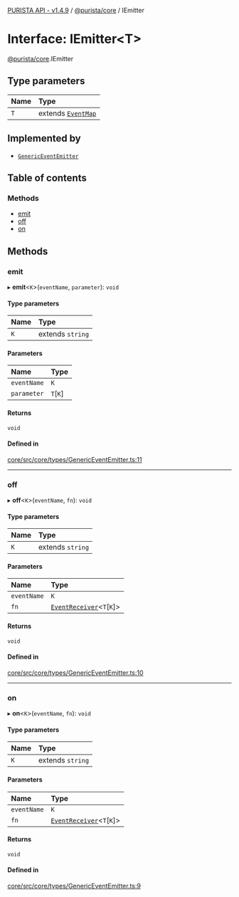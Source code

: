 [PURISTA API - v1.4.9](../README.md) / [@purista/core](../modules/purista_core.md) / IEmitter

# Interface: IEmitter<T\>

[@purista/core](../modules/purista_core.md).IEmitter

## Type parameters

| Name | Type |
| :------ | :------ |
| `T` | extends [`EventMap`](../modules/purista_core.md#eventmap) |

## Implemented by

- [`GenericEventEmitter`](../classes/purista_core.GenericEventEmitter.md)

## Table of contents

### Methods

- [emit](purista_core.IEmitter.md#emit)
- [off](purista_core.IEmitter.md#off)
- [on](purista_core.IEmitter.md#on)

## Methods

### emit

▸ **emit**<`K`\>(`eventName`, `parameter`): `void`

#### Type parameters

| Name | Type |
| :------ | :------ |
| `K` | extends `string` |

#### Parameters

| Name | Type |
| :------ | :------ |
| `eventName` | `K` |
| `parameter` | `T`[`K`] |

#### Returns

`void`

#### Defined in

[core/src/core/types/GenericEventEmitter.ts:11](https://github.com/sebastianwessel/purista/blob/e4f9042/packages/core/src/core/types/GenericEventEmitter.ts#L11)

___

### off

▸ **off**<`K`\>(`eventName`, `fn`): `void`

#### Type parameters

| Name | Type |
| :------ | :------ |
| `K` | extends `string` |

#### Parameters

| Name | Type |
| :------ | :------ |
| `eventName` | `K` |
| `fn` | [`EventReceiver`](../modules/purista_core.internal.md#eventreceiver)<`T`[`K`]\> |

#### Returns

`void`

#### Defined in

[core/src/core/types/GenericEventEmitter.ts:10](https://github.com/sebastianwessel/purista/blob/e4f9042/packages/core/src/core/types/GenericEventEmitter.ts#L10)

___

### on

▸ **on**<`K`\>(`eventName`, `fn`): `void`

#### Type parameters

| Name | Type |
| :------ | :------ |
| `K` | extends `string` |

#### Parameters

| Name | Type |
| :------ | :------ |
| `eventName` | `K` |
| `fn` | [`EventReceiver`](../modules/purista_core.internal.md#eventreceiver)<`T`[`K`]\> |

#### Returns

`void`

#### Defined in

[core/src/core/types/GenericEventEmitter.ts:9](https://github.com/sebastianwessel/purista/blob/e4f9042/packages/core/src/core/types/GenericEventEmitter.ts#L9)
